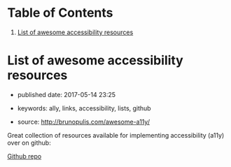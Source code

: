 
# Table of Contents

1.  [List of awesome accessibility resources](#org7de5bb6)


<a id="org7de5bb6"></a>

# List of awesome accessibility resources

-   published date: 2017-05-14 23:25
-   keywords: ally, links, accessibility, lists, github

-   source: <http://brunopulis.com/awesome-a11y/>

Great collection of resources available for implementing accessibility (a11y) over on github:

[Github repo](https://github.com/brunopulis/aweasome-a11y)

